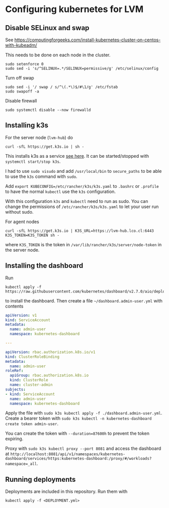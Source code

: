 # Configuring kubernetes for LVM

## Disable SELinux and swap

See https://computingforgeeks.com/install-kubernetes-cluster-on-centos-with-kubeadm/

This needs to be done on each node in the cluster.

```console
sudo setenforce 0
sudo sed -i 's/^SELINUX=.*/SELINUX=permissive/g' /etc/selinux/config
```

Turn off swap

```console
sudo sed -i '/ swap / s/^\(.*\)$/#\1/g' /etc/fstab
sudo swapoff -a
```

Disable firewall

```console
sudo systemctl disable --now firewalld
```

## Installing k3s

For the server node (`lvm-hub`) do

```console
curl -sfL https://get.k3s.io | sh -
```

This installs k3s as a service [see here](https://docs.k3s.io/quick-start). It can be started/stopped with `systemctl start/stop k3s`.

I had to use `sudo visudo` and add `/usr/local/bin` to `secure_paths` to be able to use the `k3s` command with `sudo`.

Add `export KUBECONFIG=/etc/rancher/k3s/k3s.yaml` to `.bashrc` or `.profile` to have the normal `kubectl` use the `k3s` configuration.

With this configuration `k3s` and `kubectl` need to run as sudo. You can change the permissions of `/etc/rancher/k3s/k3s.yaml` to let your user run without sudo.

For agent nodes

```console
curl -sfL https://get.k3s.io | K3S_URL=https://lvm-hub.lco.cl:6443 K3S_TOKEN=K3S_TOKEN sh -
```

where `K3S_TOKEN` is the token in `/var/lib/rancher/k3s/server/node-token` in the server node.

## Installing the dashboard

Run

```console
kubectl apply -f https://raw.githubusercontent.com/kubernetes/dashboard/v2.7.0/aio/deploy/recommended.yaml
```

to install the dashboard. Then create a file `~/dashboard.admin-user.yml` with contents

```yaml
apiVersion: v1
kind: ServiceAccount
metadata:
  name: admin-user
  namespace: kubernetes-dashboard

---

apiVersion: rbac.authorization.k8s.io/v1
kind: ClusterRoleBinding
metadata:
  name: admin-user
roleRef:
  apiGroup: rbac.authorization.k8s.io
  kind: ClusterRole
  name: cluster-admin
subjects:
- kind: ServiceAccount
  name: admin-user
  namespace: kubernetes-dashboard
```

Apply the file with `sudo k3s kubectl apply -f ./dashboard.admin-user.yml`. Create a bearer token with `sudo k3s kubectl -n kubernetes-dashboard create token admin-user`.

You can create the token with `--duration=87600h` to prevent the token expiring.

Proxy with `sudo k3s kubectl proxy --port 8081` and access the dashboard at `http://localhost:8081/api/v1/namespaces/kubernetes-dashboard/services/https:kubernetes-dashboard:/proxy/#/workloads?namespace=_all`.

## Running deployments

Deployments are included in this repository. Run them with

```console
kubectl apply -f <DEPLOYMENT.yml>
```
